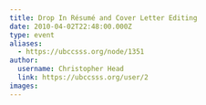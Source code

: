 ```yaml
---
title: Drop In Résumé and Cover Letter Editing 
date: 2010-04-02T22:48:00.000Z
type: event
aliases:
  - https://ubccsss.org/node/1351
author:
  username: Christopher Head
  link: https://ubccsss.org/user/2
images:
---
```


